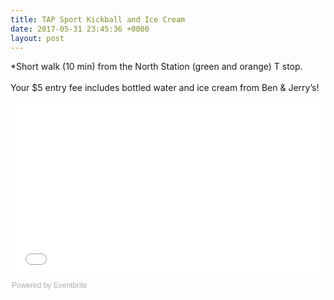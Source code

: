 ```yaml
---
title: TAP Sport Kickball and Ice Cream
date: 2017-05-31 23:45:36 +0000
layout: post
---
```


<p>*Short walk (10 min) from the North Station (green and orange) T stop.<br /> <br /> Your $5 entry fee includes bottled water and ice cream from Ben &amp; Jerry’s!</p><div style="width: 100%; text-align: left;"><iframe src="//eventbrite.com/tickets-external?eid=34960597087&amp;ref=etckt" width="100%" height="275" frameborder="0" marginwidth="5" marginheight="5" scrolling="auto"></iframe><div style="font-family: Helvetica, Arial; font-size: 12px; padding: 10px 0 5px; margin: 2px; width: 100%; text-align: left;"><a class="powered-by-eb" style="color: #adb0b6; text-decoration: none;" href="http://www.eventbrite.com/" target="_blank" rel="noopener noreferrer">Powered by Eventbrite</a></div>